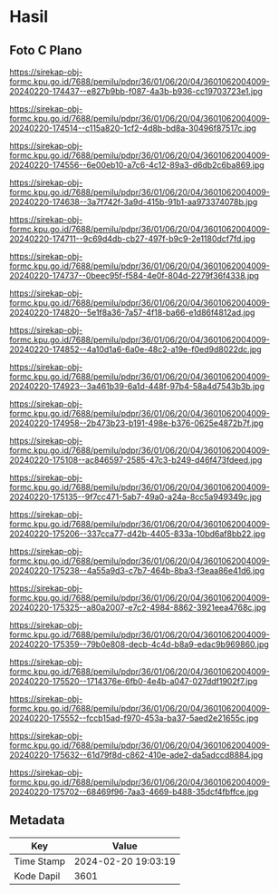 # Hasil

## Foto C Plano

https://sirekap-obj-formc.kpu.go.id/7688/pemilu/pdpr/36/01/06/20/04/3601062004009-20240220-174437--e827b9bb-f087-4a3b-b936-cc19703723e1.jpg

https://sirekap-obj-formc.kpu.go.id/7688/pemilu/pdpr/36/01/06/20/04/3601062004009-20240220-174514--c115a820-1cf2-4d8b-bd8a-30496f87517c.jpg

https://sirekap-obj-formc.kpu.go.id/7688/pemilu/pdpr/36/01/06/20/04/3601062004009-20240220-174556--6e00eb10-a7c6-4c12-89a3-d6db2c6ba869.jpg

https://sirekap-obj-formc.kpu.go.id/7688/pemilu/pdpr/36/01/06/20/04/3601062004009-20240220-174638--3a7f742f-3a9d-415b-91b1-aa973374078b.jpg

https://sirekap-obj-formc.kpu.go.id/7688/pemilu/pdpr/36/01/06/20/04/3601062004009-20240220-174711--9c69d4db-cb27-497f-b9c9-2e1180dcf7fd.jpg

https://sirekap-obj-formc.kpu.go.id/7688/pemilu/pdpr/36/01/06/20/04/3601062004009-20240220-174737--0beec95f-f584-4e0f-804d-2279f36f4338.jpg

https://sirekap-obj-formc.kpu.go.id/7688/pemilu/pdpr/36/01/06/20/04/3601062004009-20240220-174820--5e1f8a36-7a57-4f18-ba66-e1d86f4812ad.jpg

https://sirekap-obj-formc.kpu.go.id/7688/pemilu/pdpr/36/01/06/20/04/3601062004009-20240220-174852--4a10d1a6-6a0e-48c2-a19e-f0ed9d8022dc.jpg

https://sirekap-obj-formc.kpu.go.id/7688/pemilu/pdpr/36/01/06/20/04/3601062004009-20240220-174923--3a461b39-6a1d-448f-97b4-58a4d7543b3b.jpg

https://sirekap-obj-formc.kpu.go.id/7688/pemilu/pdpr/36/01/06/20/04/3601062004009-20240220-174958--2b473b23-b191-498e-b376-0625e4872b7f.jpg

https://sirekap-obj-formc.kpu.go.id/7688/pemilu/pdpr/36/01/06/20/04/3601062004009-20240220-175108--ac846597-2585-47c3-b249-d46f473fdeed.jpg

https://sirekap-obj-formc.kpu.go.id/7688/pemilu/pdpr/36/01/06/20/04/3601062004009-20240220-175135--9f7cc471-5ab7-49a0-a24a-8cc5a949349c.jpg

https://sirekap-obj-formc.kpu.go.id/7688/pemilu/pdpr/36/01/06/20/04/3601062004009-20240220-175206--337cca77-d42b-4405-833a-10bd6af8bb22.jpg

https://sirekap-obj-formc.kpu.go.id/7688/pemilu/pdpr/36/01/06/20/04/3601062004009-20240220-175238--4a55a9d3-c7b7-464b-8ba3-f3eaa86e41d6.jpg

https://sirekap-obj-formc.kpu.go.id/7688/pemilu/pdpr/36/01/06/20/04/3601062004009-20240220-175325--a80a2007-e7c2-4984-8862-3921eea4768c.jpg

https://sirekap-obj-formc.kpu.go.id/7688/pemilu/pdpr/36/01/06/20/04/3601062004009-20240220-175359--79b0e808-decb-4c4d-b8a9-edac9b969860.jpg

https://sirekap-obj-formc.kpu.go.id/7688/pemilu/pdpr/36/01/06/20/04/3601062004009-20240220-175520--1714376e-6fb0-4e4b-a047-027ddf1902f7.jpg

https://sirekap-obj-formc.kpu.go.id/7688/pemilu/pdpr/36/01/06/20/04/3601062004009-20240220-175552--fccb15ad-f970-453a-ba37-5aed2e21655c.jpg

https://sirekap-obj-formc.kpu.go.id/7688/pemilu/pdpr/36/01/06/20/04/3601062004009-20240220-175632--61d79f8d-c862-410e-ade2-da5adccd8884.jpg

https://sirekap-obj-formc.kpu.go.id/7688/pemilu/pdpr/36/01/06/20/04/3601062004009-20240220-175702--68469f96-7aa3-4669-b488-35dcf4fbffce.jpg


## Metadata

| Key        | Value               |
| ---------- | ------------------- |
| Time Stamp | 2024-02-20 19:03:19 |
| Kode Dapil | 3601                |



